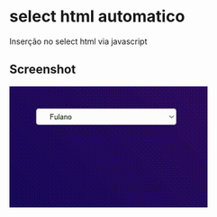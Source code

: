 # select html automatico

Inserção no select html via javascript

## Screenshot

<img src="Video_1695658352.gif">
